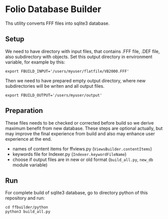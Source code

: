 # Folio Database Builder

Ths utility converts FFF files into sqlite3 database.

## Setup

We need to have directory with input files, that contains .FFF file, .DEF file, also subdirectory with objects.
Set this output directory in environment variable, for example by this:

```
export FBUILD_INPUT='/users/myuser/flatfile/VB2000.FFF'
```

Then we need to have prepared empty output directory, where new subdirectories will be writen and all output files.

```
export FBUILD_OUTPUT='/users/myuser/output'
```

## Preparation

These files needs to be checked or corrected before build so we derive maximum benefit from new database. These steps
are optional actually, but may improve the final experience from build and also may enhance user experience at the end.

* names of content items for ffviews.py (`ViewsBuilder.contentItems`)
* keywords file for Indexer.py (`Indexer.keywordFileName`)
* choose if output files are in new or old format (`build_all.py`, `new_db` module variable)

## Run

For complete build of sqlite3 database, go to directory python of this repository and run:

```
cd ffbuilder/python
python3 build_all.py
```

##
